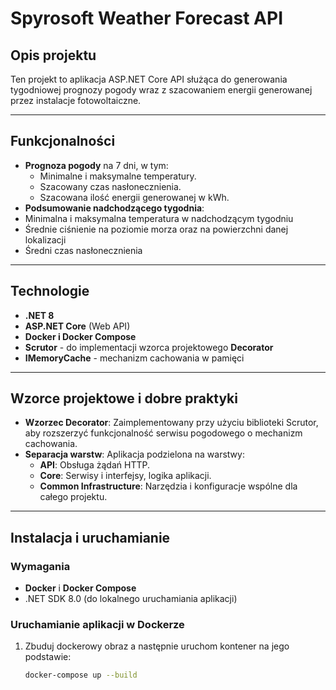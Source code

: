# Spyrosoft Weather Forecast API

## Opis projektu
Ten projekt to aplikacja ASP.NET Core API służąca do generowania tygodniowej prognozy pogody wraz z szacowaniem energii generowanej przez instalacje fotowoltaiczne.

---

## Funkcjonalności
- **Prognoza pogody** na 7 dni, w tym:
  - Minimalne i maksymalne temperatury.
  - Szacowany czas nasłonecznienia.
  - Szacowana ilość energii generowanej w kWh.
- **Podsumowanie nadchodzącego tygodnia**:
-  Minimalna i maksymalna temperatura w nadchodzącym tygodniu
-  Średnie ciśnienie na poziomie morza oraz na powierzchni danej lokalizacji
-  Średni czas nasłonecznienia
---

## Technologie
- **.NET 8**
- **ASP.NET Core** (Web API)
- **Docker i Docker Compose**
- **Scrutor** - do implementacji wzorca projektowego **Decorator**
- **IMemoryCache** - mechanizm cachowania w pamięci
---

## Wzorce projektowe i dobre praktyki
- **Wzorzec Decorator**: Zaimplementowany przy użyciu biblioteki Scrutor, aby rozszerzyć funkcjonalność serwisu pogodowego o mechanizm cachowania.
- **Separacja warstw**: Aplikacja podzielona na warstwy:
  - **API**: Obsługa żądań HTTP.
  - **Core**: Serwisy i interfejsy, logika aplikacji.
  - **Common Infrastructure**: Narzędzia i konfiguracje wspólne dla całego projektu.
---

## Instalacja i uruchamianie

### Wymagania
- **Docker** i **Docker Compose**
- .NET SDK 8.0 (do lokalnego uruchamiania aplikacji)

### Uruchamianie aplikacji w Dockerze
1. Zbuduj dockerowy obraz a następnie uruchom kontener na jego podstawie:
   ```bash
   docker-compose up --build

